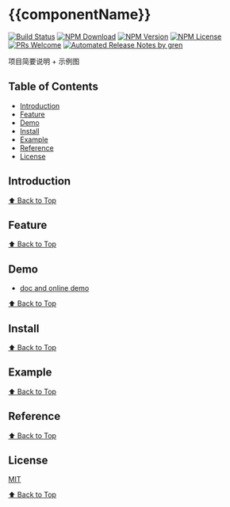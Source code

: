 # {{componentName}}

[![Build Status](https://travis-ci.com/{{ownerName}}/{{componentName}}.svg?branch=master)](https://travis-ci.com/{{ownerName}}/{{componentName}})
[![NPM Download](https://img.shields.io/npm/dm/@{{ownerName}}/{{componentName}}.svg)](https://www.npmjs.com/package/@{{ownerName}}/{{componentName}})
[![NPM Version](https://img.shields.io/npm/v/@{{ownerName}}/{{componentName}}.svg)](https://www.npmjs.com/package/@{{ownerName}}/{{componentName}})
[![NPM License](https://img.shields.io/npm/l/@{{ownerName}}/{{componentName}}.svg)](https://github.com/{{ownerName}}/{{componentName}}/blob/master/LICENSE)
[![PRs Welcome](https://img.shields.io/badge/PRs-welcome-brightgreen.svg)](https://github.com/{{ownerName}}/{{componentName}}/pulls)
[![Automated Release Notes by gren](https://img.shields.io/badge/%F0%9F%A4%96-release%20notes-00B2EE.svg)](https://github-tools.github.io/github-release-notes/)

项目简要说明 + 示例图

## Table of Contents

- [Introduction](#introduction)
- [Feature](#feature)
- [Demo](#demo)
- [Install](#install)
- [Example](#example)
- [Reference](#reference)
- [License](#license)

## Introduction

[⬆ Back to Top](#table-of-contents)

## Feature

[⬆ Back to Top](#table-of-contents)

## Demo

* [doc and online demo](https://{{ownerName}}.github.io/{{componentName}}/)

[⬆ Back to Top](#table-of-contents)

## Install

[⬆ Back to Top](#table-of-contents)

## Example

[⬆ Back to Top](#table-of-contents)

## Reference

[⬆ Back to Top](#table-of-contents)

## License

[MIT](./LICENSE)

[⬆ Back to Top](#table-of-contents)
